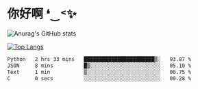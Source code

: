 # 你好啊 ❛‿˂✨

![Anurag's GitHub stats](https://github-readme-stats.vercel.app/api?username=ZombieFly&count_private=true&show_icons=true)

[![Top Langs](https://github-readme-stats.vercel.app/api/top-langs/?username=ZombieFly&layout=compact&count_private=true&hide=Ruby,makefile)](https://github.com/anuraghazra/github-readme-stats)

<!--START_SECTION:waka-->

```txt
Python   2 hrs 33 mins   ███████████████████████▒░   93.87 %
JSON     8 mins          █▒░░░░░░░░░░░░░░░░░░░░░░░   05.10 %
Text     1 min           ▒░░░░░░░░░░░░░░░░░░░░░░░░   00.75 %
C        0 secs          ░░░░░░░░░░░░░░░░░░░░░░░░░   00.28 %
```

<!--END_SECTION:waka-->

